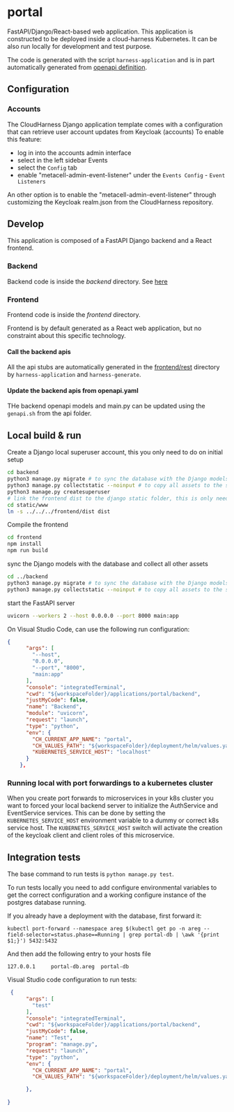 # portal

FastAPI/Django/React-based web application.
This application is constructed to be deployed inside a cloud-harness Kubernetes.
It can be also run locally for development and test purpose.

The code is generated with the script `harness-application` and is in part automatically generated 
from [openapi definition](./api/openapi.yaml).

## Configuration

### Accounts

The CloudHarness Django application template comes with a configuration that can retrieve user account updates from Keycloak (accounts)
To enable this feature:
* log in into the accounts admin interface
* select in the left sidebar Events
* select the `Config` tab
* enable "metacell-admin-event-listener" under the `Events Config` - `Event Listeners`

An other option is to enable the "metacell-admin-event-listener" through customizing the Keycloak realm.json from the CloudHarness repository.

## Develop

This application is composed of a FastAPI Django backend and a React frontend.

### Backend

Backend code is inside the *backend* directory.
See [here](backend/README.md#Develop)

### Frontend

Frontend code is inside the *frontend* directory.

Frontend is by default generated as a React web application, but no constraint about this specific technology.

#### Call the backend apis
All the api stubs are automatically generated in the [frontend/rest](frontend/rest) directory by `harness-application`
and `harness-generate`.

#### Update the backend apis from openapi.yaml
THe backend openapi models and main.py can be updated using the `genapi.sh` from the api folder.

## Local build & run
Create a Django local superuser account, this you only need to do on initial setup
```bash
cd backend
python3 manage.py migrate # to sync the database with the Django models
python3 manage.py collectstatic --noinput # to copy all assets to the static folder
python3 manage.py createsuperuser
# link the frontend dist to the django static folder, this is only needed once, frontend updates will automatically be applied
cd static/www
ln -s ../../../frontend/dist dist
```


Compile the frontend
```bash
cd frontend
npm install
npm run build
```


sync the Django models with the database and collect all other assets
```bash
cd ../backend
python3 manage.py migrate # to sync the database with the Django models
python3 manage.py collectstatic --noinput # to copy all assets to the static folder
```

start the FastAPI server
```bash
uvicorn --workers 2 --host 0.0.0.0 --port 8000 main:app
```

On Visual Studio Code, can use the following run configuration:

```json
{
      "args": [
        "--host",
        "0.0.0.0",
        "--port", "8000",
        "main:app"
      ],
      "console": "integratedTerminal",
      "cwd": "${workspaceFolder}/applications/portal/backend",
      "justMyCode": false,
      "name": "Backend",
      "module": "uvicorn",
      "request": "launch",
      "type": "python",
      "env": {
        "CH_CURRENT_APP_NAME": "portal",
        "CH_VALUES_PATH": "${workspaceFolder}/deployment/helm/values.yaml",
        "KUBERNETES_SERVICE_HOST": "localhost"
      }
    },
```


### Running local with port forwardings to a kubernetes cluster
When you create port forwards to microservices in your k8s cluster you want to forced your local backend server to initialize
the AuthService and EventService services.
This can be done by setting the `KUBERNETES_SERVICE_HOST` environment variable to a dummy or correct k8s service host.
The `KUBERNETES_SERVICE_HOST` switch will activate the creation of the keycloak client and client roles of this microservice.

## Integration tests

The base command to run tests is `python manage.py test`.

To run tests locally you need to add configure environmental variables to get the 
correct configuration and a working configure instance of the postgres database running.

If you already have a deployment with the database, first forward it:

```
kubectl port-forward --namespace areg $(kubectl get po -n areg --field-selector=status.phase==Running | grep portal-db | \awk '{print $1;}') 5432:5432
```
And then add the following entry to your hosts file

```
127.0.0.1     portal-db.areg  portal-db
```


Visual Studio code configuration to run tests:
```json
 {
      "args": [
        "test"
      ],
      "console": "integratedTerminal",
      "cwd": "${workspaceFolder}/applications/portal/backend",
      "justMyCode": false,
      "name": "Test",
      "program": "manage.py",
      "request": "launch",
      "type": "python",
      "env": {
        "CH_CURRENT_APP_NAME": "portal",
        "CH_VALUES_PATH": "${workspaceFolder}/deployment/helm/values.yaml",

      },
      
}

```
